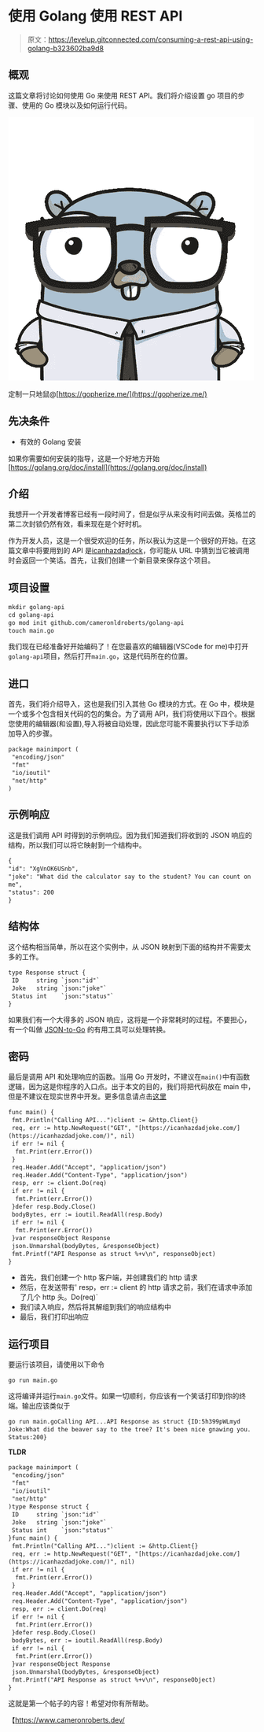 # 使用 Golang 使用 REST API

> 原文：<https://levelup.gitconnected.com/consuming-a-rest-api-using-golang-b323602ba9d8>

## 概观

这篇文章将讨论如何使用 Go 来使用 REST API。我们将介绍设置 go 项目的步骤、使用的 Go 模块以及如何运行代码。

![](img/4693bc2a8f8cb54f0d73b140682d0863.png)

定制一只地鼠@[https://gopherize.me/](https://gopherize.me/)

## 先决条件

*   有效的 Golang 安装

如果你需要如何安装的指导，这是一个好地方开始[https://golang.org/doc/install](https://golang.org/doc/install)

## 介绍

我想开一个开发者博客已经有一段时间了，但是似乎从来没有时间去做。英格兰的第二次封锁仍然有效，看来现在是个好时机。

作为开发人员，这是一个很受欢迎的任务，所以我认为这是一个很好的开始。在这篇文章中将要用到的 API 是[icanhazdadjock](https://icanhazdadjoke.com/)，你可能从 URL 中猜到当它被调用时会返回一个笑话。首先，让我们创建一个新目录来保存这个项目。

## 项目设置

```
mkdir golang-api
cd golang-api
go mod init github.com/cameronldroberts/golang-api
touch main.go
```

我们现在已经准备好开始编码了！在您最喜欢的编辑器(VSCode for me)中打开`golang-api`项目，然后打开`main.go`，这是代码所在的位置。

## 进口

首先，我们将介绍导入，这也是我们引入其他 Go 模块的方式。在 Go 中，模块是一个或多个包含相关代码的包的集合。为了调用 API，我们将使用以下四个。根据您使用的编辑器(和设置),导入将被自动处理，因此您可能不需要执行以下手动添加导入的步骤。

```
package mainimport (
 "encoding/json"
 "fmt"
 "io/ioutil"
 "net/http"
)
```

## 示例响应

这是我们调用 API 时得到的示例响应。因为我们知道我们将收到的 JSON 响应的结构，所以我们可以将它映射到一个结构中。

```
{
"id": "XgVnOK6USnb",
"joke": "What did the calculator say to the student? You can count on me",
"status": 200
}
```

## 结构体

这个结构相当简单，所以在这个实例中，从 JSON 映射到下面的结构并不需要太多的工作。

```
type Response struct {
 ID     string `json:"id"`
 Joke   string `json:"joke"`
 Status int    `json:"status"`
}
```

如果我们有一个大得多的 JSON 响应，这将是一个非常耗时的过程。不要担心，有一个叫做
[JSON-to-Go](https://mholt.github.io/json-to-go/) 的有用工具可以处理转换。

## 密码

最后是调用 API 和处理响应的函数。当用 Go 开发时，不建议在`main()`中有函数逻辑，因为这是你程序的入口点。出于本文的目的，我们将把代码放在 main 中，但是不建议在现实世界中开发。更多信息请点击[这里](https://golang.org/doc/code.html)

```
func main() {
 fmt.Println("Calling API...")client := &http.Client{}
 req, err := http.NewRequest("GET", "[https://icanhazdadjoke.com/](https://icanhazdadjoke.com/)", nil)
 if err != nil {
  fmt.Print(err.Error())
 }
 req.Header.Add("Accept", "application/json")
 req.Header.Add("Content-Type", "application/json")
 resp, err := client.Do(req)
 if err != nil {
  fmt.Print(err.Error())
 }defer resp.Body.Close()
 bodyBytes, err := ioutil.ReadAll(resp.Body)
 if err != nil {
  fmt.Print(err.Error())
 }var responseObject Response
 json.Unmarshal(bodyBytes, &responseObject)
 fmt.Printf("API Response as struct %+v\n", responseObject)
}
```

*   首先，我们创建一个 http 客户端，并创建我们的 http 请求
*   然后，在发送带有' resp，err := client 的 http 请求之前，我们在请求中添加了几个 http 头。Do(req)`
*   我们读入响应，然后将其解组到我们的响应结构中
*   最后，我们打印出响应

## 运行项目

要运行该项目，请使用以下命令

```
go run main.go
```

这将编译并运行`main.go`文件。如果一切顺利，你应该有一个笑话打印到你的终端。输出应该类似于

```
go run main.goCalling API...API Response as struct {ID:5h399pWLmyd Joke:What did the beaver say to the tree? It's been nice gnawing you. Status:200}
```

**TLDR**

```
package mainimport (
 "encoding/json"
 "fmt"
 "io/ioutil"
 "net/http"
)type Response struct {
 ID     string `json:"id"`
 Joke   string `json:"joke"`
 Status int    `json:"status"`
}func main() {
 fmt.Println("Calling API...")client := &http.Client{}
 req, err := http.NewRequest("GET", "[https://icanhazdadjoke.com/](https://icanhazdadjoke.com/)", nil)
 if err != nil {
  fmt.Print(err.Error())
 }
 req.Header.Add("Accept", "application/json")
 req.Header.Add("Content-Type", "application/json")
 resp, err := client.Do(req)
 if err != nil {
  fmt.Print(err.Error())
 }defer resp.Body.Close()
 bodyBytes, err := ioutil.ReadAll(resp.Body)
 if err != nil {
  fmt.Print(err.Error())
 }var responseObject Response
 json.Unmarshal(bodyBytes, &responseObject)
 fmt.Printf("API Response as struct %+v\n", responseObject)
}
```

这就是第一个帖子的内容！希望对你有所帮助。

【https://www.cameronroberts.dev/ 